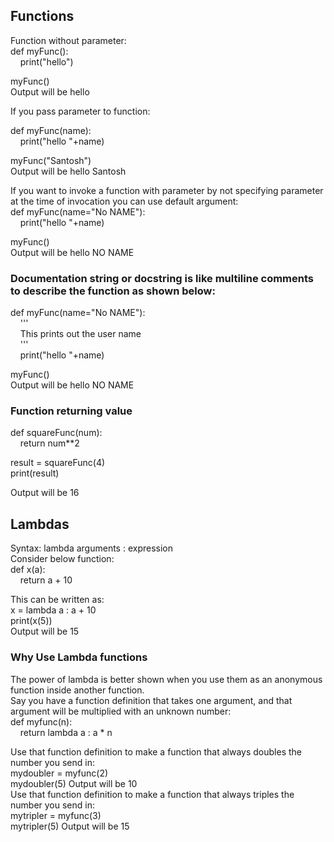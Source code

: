 ## Functions

Function without parameter: <br/>
def myFunc(): <br/>
&nbsp;&nbsp;&nbsp;&nbsp;print("hello") <br/>
    
myFunc() <br/>
Output will be hello <br/>

If you pass parameter to function: <br/>

def myFunc(name): <br/>
&nbsp;&nbsp;&nbsp;&nbsp;print("hello "+name) <br/>
    
myFunc("Santosh") <br/>
Output will be hello Santosh <br/>

If you want to invoke a function with parameter by not specifying parameter at the time of invocation you can use default argument: <br/>
def myFunc(name="No NAME"): <br/>
&nbsp;&nbsp;&nbsp;&nbsp;print("hello "+name) <br/>
    
myFunc() <br/>
Output will be hello NO NAME <br/>

### Documentation string or docstring is like multiline comments to describe the function as shown below:

def myFunc(name="No NAME"): <br/>
&nbsp;&nbsp;&nbsp;&nbsp;''' <br/>
&nbsp;&nbsp;&nbsp;&nbsp;This prints out the user name <br/>
&nbsp;&nbsp;&nbsp;&nbsp;''' <br/>
&nbsp;&nbsp;&nbsp;&nbsp;print("hello "+name) <br/>

myFunc() <br/>
Output will be hello NO NAME <br/>

### Function returning value

def squareFunc(num):  <br/>
&nbsp;&nbsp;&nbsp;&nbsp;return num**2  <br/>
    
result = squareFunc(4)  <br/>
print(result)  <br/>

Output will be 16  <br/>

## Lambdas

Syntax: lambda arguments : expression <br/>
Consider below function: <br/>
def x(a): <br/>
&nbsp;&nbsp;&nbsp;&nbsp;return a + 10 <br/>

This can be written as: <br/>
x = lambda a : a + 10 <br/>
print(x(5)) <br/>
Output will be 15 <br/>

### Why Use Lambda functions
The power of lambda is better shown when you use them as an anonymous function inside another function. <br/>
Say you have a function definition that takes one argument, and that argument will be multiplied with an unknown number: <br/>
def myfunc(n): <br/>
&nbsp;&nbsp;&nbsp;&nbsp;return lambda a : a * n <br/>

Use that function definition to make a function that always doubles the number you send in: <br/>
mydoubler = myfunc(2) <br/>
mydoubler(5) Output will be 10 <br/>
Use that function definition to make a function that always triples the number you send in: <br/>
mytripler = myfunc(3) <br/>
mytripler(5) Output will be 15 <br/>


